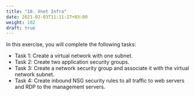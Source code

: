```yaml
---
title: "10. Vnet Infra"
date: 2021-02-03T11:11:27+03:00
weight: 102
draft: true
---
```


In this exercise, you will complete the following tasks:

- Task 1: Create a virtual network with one subnet.
- Task 2: Create two application security groups.
- Task 3: Create a network security group and associate it with the virtual network subnet.
- Task 4: Create inbound NSG security rules to all traffic to web servers and RDP to the management servers.